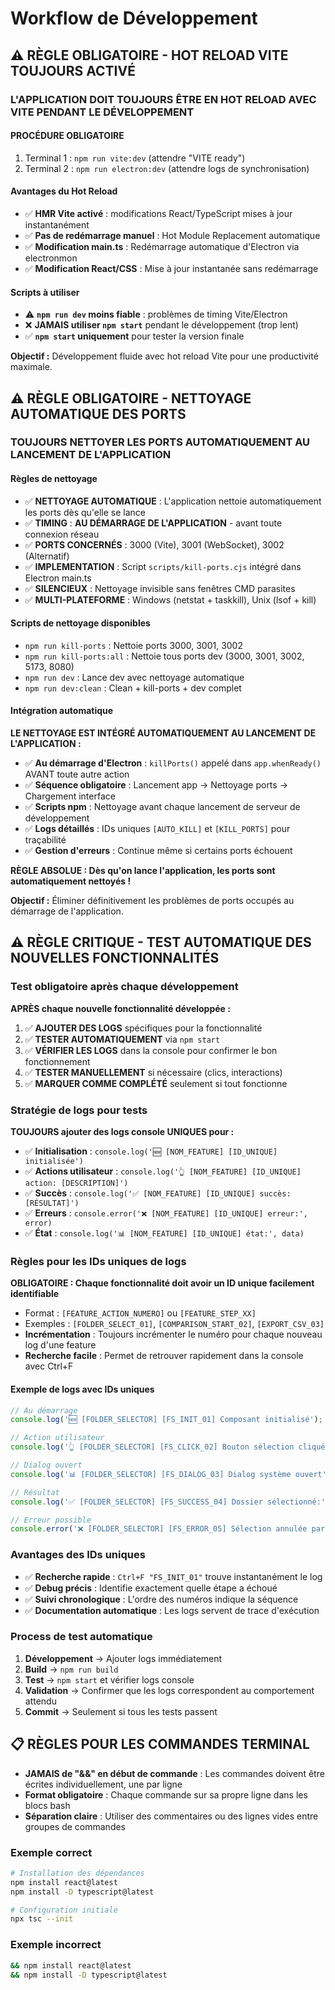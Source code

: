 # Workflow de Développement

## ⚠️ RÈGLE OBLIGATOIRE - HOT RELOAD VITE TOUJOURS ACTIVÉ

### L'APPLICATION DOIT TOUJOURS ÊTRE EN HOT RELOAD AVEC VITE PENDANT LE DÉVELOPPEMENT

#### PROCÉDURE OBLIGATOIRE
1. Terminal 1 : `npm run vite:dev` (attendre "VITE ready")
2. Terminal 2 : `npm run electron:dev` (attendre logs de synchronisation)

#### Avantages du Hot Reload
- ✅ **HMR Vite activé** : modifications React/TypeScript mises à jour instantanément
- ✅ **Pas de redémarrage manuel** : Hot Module Replacement automatique
- ✅ **Modification main.ts** : Redémarrage automatique d'Electron via electronmon
- ✅ **Modification React/CSS** : Mise à jour instantanée sans redémarrage

#### Scripts à utiliser
- ⚠️ **`npm run dev` moins fiable** : problèmes de timing Vite/Electron
- ❌ **JAMAIS utiliser `npm start`** pendant le développement (trop lent)
- ✅ **`npm start` uniquement** pour tester la version finale

**Objectif :** Développement fluide avec hot reload Vite pour une productivité maximale.

## ⚠️ RÈGLE OBLIGATOIRE - NETTOYAGE AUTOMATIQUE DES PORTS

### TOUJOURS NETTOYER LES PORTS AUTOMATIQUEMENT AU LANCEMENT DE L'APPLICATION

#### Règles de nettoyage
- ✅ **NETTOYAGE AUTOMATIQUE** : L'application nettoie automatiquement les ports dès qu'elle se lance
- ✅ **TIMING** : **AU DÉMARRAGE DE L'APPLICATION** - avant toute connexion réseau
- ✅ **PORTS CONCERNÉS** : 3000 (Vite), 3001 (WebSocket), 3002 (Alternatif)
- ✅ **IMPLEMENTATION** : Script `scripts/kill-ports.cjs` intégré dans Electron main.ts
- ✅ **SILENCIEUX** : Nettoyage invisible sans fenêtres CMD parasites
- ✅ **MULTI-PLATEFORME** : Windows (netstat + taskkill), Unix (lsof + kill)

#### Scripts de nettoyage disponibles
- `npm run kill-ports` : Nettoie ports 3000, 3001, 3002
- `npm run kill-ports:all` : Nettoie tous ports dev (3000, 3001, 3002, 5173, 8080)
- `npm run dev` : Lance dev avec nettoyage automatique
- `npm run dev:clean` : Clean + kill-ports + dev complet

#### Intégration automatique
**LE NETTOYAGE EST INTÉGRÉ AUTOMATIQUEMENT AU LANCEMENT DE L'APPLICATION :**
- ✅ **Au démarrage d'Electron** : `killPorts()` appelé dans `app.whenReady()` AVANT toute autre action
- ✅ **Séquence obligatoire** : Lancement app → Nettoyage ports → Chargement interface
- ✅ **Scripts npm** : Nettoyage avant chaque lancement de serveur de développement
- ✅ **Logs détaillés** : IDs uniques `[AUTO_KILL]` et `[KILL_PORTS]` pour traçabilité
- ✅ **Gestion d'erreurs** : Continue même si certains ports échouent

**RÈGLE ABSOLUE : Dès qu'on lance l'application, les ports sont automatiquement nettoyés !**

**Objectif :** Éliminer définitivement les problèmes de ports occupés au démarrage de l'application.

## ⚠️ RÈGLE CRITIQUE - TEST AUTOMATIQUE DES NOUVELLES FONCTIONNALITÉS

### Test obligatoire après chaque développement
**APRÈS chaque nouvelle fonctionnalité développée :**
1. ✅ **AJOUTER DES LOGS** spécifiques pour la fonctionnalité
2. ✅ **TESTER AUTOMATIQUEMENT** via `npm start` 
3. ✅ **VÉRIFIER LES LOGS** dans la console pour confirmer le bon fonctionnement
4. ✅ **TESTER MANUELLEMENT** si nécessaire (clics, interactions)
5. ✅ **MARQUER COMME COMPLÉTÉ** seulement si tout fonctionne

### Stratégie de logs pour tests
**TOUJOURS ajouter des logs console UNIQUES pour :**
- ✅ **Initialisation** : `console.log('🆕 [NOM_FEATURE] [ID_UNIQUE] initialisée')`
- ✅ **Actions utilisateur** : `console.log('👆 [NOM_FEATURE] [ID_UNIQUE] action: [DESCRIPTION]')`
- ✅ **Succès** : `console.log('✅ [NOM_FEATURE] [ID_UNIQUE] succès: [RÉSULTAT]')`
- ✅ **Erreurs** : `console.error('❌ [NOM_FEATURE] [ID_UNIQUE] erreur:', error)`
- ✅ **État** : `console.log('📊 [NOM_FEATURE] [ID_UNIQUE] état:', data)`

### Règles pour les IDs uniques de logs
**OBLIGATOIRE : Chaque fonctionnalité doit avoir un ID unique facilement identifiable**
- Format : `[FEATURE_ACTION_NUMERO]` ou `[FEATURE_STEP_XX]`
- Exemples : `[FOLDER_SELECT_01]`, `[COMPARISON_START_02]`, `[EXPORT_CSV_03]`
- **Incrémentation** : Toujours incrémenter le numéro pour chaque nouveau log d'une feature
- **Recherche facile** : Permet de retrouver rapidement dans la console avec Ctrl+F

#### Exemple de logs avec IDs uniques
```typescript
// Au démarrage
console.log('🆕 [FOLDER_SELECTOR] [FS_INIT_01] Composant initialisé');

// Action utilisateur  
console.log('👆 [FOLDER_SELECTOR] [FS_CLICK_02] Bouton sélection cliqué');

// Dialog ouvert
console.log('📊 [FOLDER_SELECTOR] [FS_DIALOG_03] Dialog système ouvert');

// Résultat
console.log('✅ [FOLDER_SELECTOR] [FS_SUCCESS_04] Dossier sélectionné:', folderPath);

// Erreur possible
console.error('❌ [FOLDER_SELECTOR] [FS_ERROR_05] Sélection annulée par utilisateur');
```

### Avantages des IDs uniques
- ✅ **Recherche rapide** : `Ctrl+F "FS_INIT_01"` trouve instantanément le log
- ✅ **Debug précis** : Identifie exactement quelle étape a échoué  
- ✅ **Suivi chronologique** : L'ordre des numéros indique la séquence
- ✅ **Documentation automatique** : Les logs servent de trace d'exécution

### Process de test automatique
1. **Développement** → Ajouter logs immédiatement
2. **Build** → `npm run build` 
3. **Test** → `npm start` et vérifier logs console
4. **Validation** → Confirmer que les logs correspondent au comportement attendu
5. **Commit** → Seulement si tous les tests passent

## 📋 RÈGLES POUR LES COMMANDES TERMINAL

- **JAMAIS de "&&" en début de commande** : Les commandes doivent être écrites individuellement, une par ligne
- **Format obligatoire** : Chaque commande sur sa propre ligne dans les blocs bash
- **Séparation claire** : Utiliser des commentaires ou des lignes vides entre groupes de commandes

### Exemple correct
```bash
# Installation des dépendances
npm install react@latest
npm install -D typescript@latest

# Configuration initiale
npx tsc --init
```

### Exemple incorrect
```bash
&& npm install react@latest
&& npm install -D typescript@latest
```